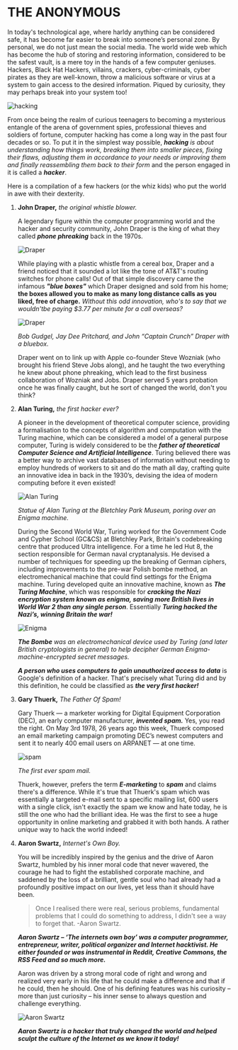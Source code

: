 # THE ANONYMOUS

In today's technological age, where harldy anything can be considered safe, it has become far easier to break into someone’s personal zone. By personal, we do 
not just mean the social media. The world wide web which has become the hub of storing and restoring information, considered to be
the safest vault, is a mere toy in the hands of a few computer geniuses. Hackers, Black Hat Hackers, villains, crackers,
cyber-criminals, cyber pirates as they are well-known, throw a malicious software or virus at a system to gain access to the
desired information. Piqued by curiosity, they may perhaps break into your system too!

![hacking](http://wallpapercave.com/wp/mQJEaae.png)

From once being the realm of curious teenagers to becoming a mysterious entangle of the arena of government spies, professional
thieves and soldiers of fortune, computer hacking has come a long way in the past four decades or so. To put it in the simplest way 
possible, **_hacking_** _is about understanding how things work, breaking them into smaller pieces, fixing their flaws, adjusting
them in accordance to your needs or improving them and finally reassembling them back to their form_ and the person engaged in it is
called a **_hacker_**. 

Here is a compilation of a few hackers (or the whiz kids) who put the world in awe with their dexterity.

1. **John Draper,** _the original whistle blower._

   A legendary figure within the computer programming world and the hacker and security community, John Draper is the king of what
   they called **_phone phreaking_** back in the 1970s.
   
   ![Draper](https://i.ytimg.com/vi/V0lHh6q1PPU/hqdefault.jpg)
   
   While playing with a plastic whistle from a cereal box, Draper and a friend noticed that it sounded a lot like the tone of AT&T's
   routing switches for phone calls! Out of that simple discovery came the infamous **_"blue boxes"_** which Draper designed and sold
   from his home; **the boxes allowed you to make as many long distance calls as you liked, free of charge.** _Without this odd innovation,
   who's to say that we wouldn'tbe paying $3.77 per minute for a call overseas?_
   
   ![Draper](https://usercontent1.hubstatic.com/12012750_f520.jpg)
   
   _Bob Gudgel, Jay Dee Pritchard, and John “Captain Crunch” Draper with a bluebox._
   
   Draper went on to link up with Apple co-founder Steve Wozniak (who brought his friend Steve Jobs along), and he taught the two 
   everything he knew about phone phreaking, which lead to the first business collaboration of Wozniak and Jobs. Draper served
   5 years probation once he was finally caught, but he sort of changed the world, don't you think?
   
2. **Alan Turing,** _the first hacker ever?_

   A pioneer in the development of theoretical computer science, providing a formalisation to the concepts of algorithm and 
   computation with the Turing machine, which can be considered a model of a general purpose computer, Turing is widely
   considered to be the **_father of theoretical Computer Science and Artificial Intelligence_**. Turing believed
   there was a better way to archive vast databases of information without needing to employ hundreds of workers to sit and do
   the math all day, crafting quite an innovative idea in back in the 1930’s, devising the idea of modern computing before it even existed! 
   
   ![Alan Turing](https://s-media-cache-ak0.pinimg.com/originals/89/55/45/895545cb1bfe78c4f5b2f0540f70fd3d.jpg)
   
   _Statue of Alan Turing at the Bletchley Park Museum, poring over an Enigma machine._ 
   
   During the Second World War, Turing worked for the Government Code and Cypher School (GC&CS) at Bletchley Park, Britain's codebreaking 
   centre that produced Ultra intelligence. For a time he led Hut 8, the section responsible for German naval cryptanalysis. He 
   devised a number of techniques for speeding up the breaking of German ciphers, including improvements to the pre-war Polish bombe method,
   an electromechanical machine that could find settings for the Enigma machine. Turing developed quite an innovative machine,
   known as _**The Turing Machine**_, which was responsible for _**cracking the Nazi encryption system known as enigma, saving more
   British lives in World War 2 than any single person**_. Essentially _**Turing hacked the Nazi’s, winning Britain the war!**_
   
   ![Enigma](http://www.rutherfordjournal.org/images/TAHC_Bombe.jpg)
   
   _**The Bombe** was an electromechanical device used by Turing (and later British cryptologists in general) to help decipher German Enigma-machine-encrypted secret messages._
   
   _**A person who uses computers to gain unauthorized access to data**_ is Google's definition of a hacker. That's precisely
   what Turing did and by this definition, he could be classified as **_the very first hacker!_**
   
3. **Gary Thuerk,** _The Father Of Spam!_
   
   Gary Thuerk — a marketer working for Digital Equipment Corporation (DEC), an early computer manufacturer, _**invented spam.**_ Yes, you
   read the right. On May 3rd 1978, 26 years ago this week, Thuerk composed an email marketing campaign promoting DEC’s newest
   computers and sent it to nearly 400 email users on ARPANET — at one time.
   
   ![spam](https://www.adpushup.com/blog/wp-content/uploads/2013/07/First_spam_email2.jpg)
   
   _The first ever spam mail._
   
   Thuerk, however, prefers the term _**E-marketing**_ to _**spam**_ and claims there's a difference. While it's true
   that Thuerk's spam which was essentially a targeted e-mail sent to a specific mailing list, 600 users with a single click, 
   isn't exactly the spam we know and hate today, he is still the one who had the brilliant idea. He was the first to see a
   huge opportunity in online marketing and grabbed it with both hands. A rather _unique_ way to hack the world indeed!
   
4. **Aaron Swartz,** _Internet's Own Boy._
   
   You will be incredibly inspired by the genius and the drive of Aaron Swartz, humbled by his inner moral code that never 
   wavered, the courage he had to fight the established corporate machine, and saddened by the loss of a brilliant, gentle soul
   who had already had a profoundly positive impact on our lives, yet less than it should have been.
    
   > Once I realised there were real, serious problems, fundamental problems that I could do something to address, I didn't see a way to forget that. 
   > -Aaron Swartz.
   
   _**Aaron Swartz – ‘The internets own boy’ was a computer programmer, entrepreneur, writer, political organizer and Internet  hacktivist.
   He either founded or was instrumental in Reddit, Creative Commons, the RSS Feed and so much more.**_
    
   Aaron was driven by a strong moral code of right and wrong and realized very early in his life that he could make a difference and that if he could, then he should.
   One of his defining features was his curiosity – more than just curiosity – his inner sense to always question and challenge everything.
   
   ![Aaron Swartz](https://s-media-cache-ak0.pinimg.com/originals/ce/3e/fa/ce3efa026f0147ef0907cedc5c024afd.jpg)
    
   **_Aaron Swartz is a hacker that truly changed the world and helped sculpt the culture of the Internet as we know it today!_**
   

